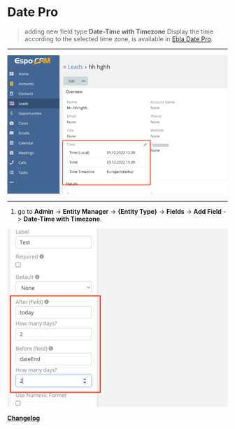 # Date Pro <a href="https://www.eblasoft.com.tr/espocrm-extension-page/espocrm-ebla-date-pro" target="_blank" id="ext-version" data-id="63690e82c41e10396"></a>

> adding new field type **Date-Time with Timezone** Display the time according to the selected time zone, is available
> in [Ebla Date Pro](https://www.eblasoft.com.tr/espocrm-extension-page/espocrm-date-pro-field).

---

![Date Pro](../../_static/images/extensions/date-pro/time-zone.png)

---

1. go to **Admin** -> **Entity Manager** -> **{Entity Type}** -> **Fields** -> **Add Field** -> **Date-Time with
   Timezone**.

![Date Pro](../../_static/images/extensions/date-pro/time-zone-op.png)


**<font color=gray> [Changelog](changelog.md) </font>**
